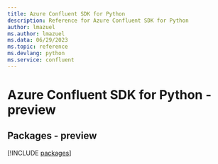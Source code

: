 ```yaml
---
title: Azure Confluent SDK for Python
description: Reference for Azure Confluent SDK for Python
author: lmazuel
ms.author: lmazuel
ms.data: 06/29/2023
ms.topic: reference
ms.devlang: python
ms.service: confluent
---
```

# Azure Confluent SDK for Python - preview
## Packages - preview
[!INCLUDE [packages](confluent-index.md)]